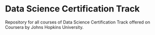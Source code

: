 Data Science Certification Track
===================

Repository for all courses of Data Science Certification Track offered on Coursera by Johns Hopkins University. 


